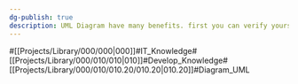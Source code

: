 ```yaml
---
dg-publish: true
description: UML Diagram have many benefits. first you can verify yourself by drawing it. many cases, you forgot or cant notice some point unless visualize it. second you can tell program to somebody. Even someone is not IT developer. But important is matching requriements with proper diagrams. Becasue there are so many diagrams.
---
```

#[[Projects/Library/000/000\|000]]#IT_Knowledge#[[Projects/Library/000/010/010\|010]]#Develop_Knowledge#[[Projects/Library/000/010/010.20/010.20\|010.20]]#Diagram_UML